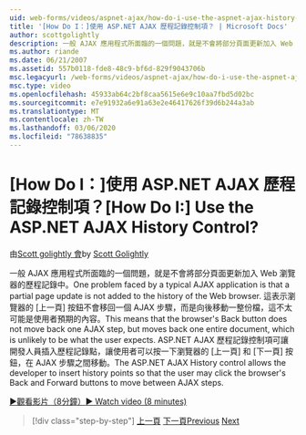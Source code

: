 ```yaml
---
uid: web-forms/videos/aspnet-ajax/how-do-i-use-the-aspnet-ajax-history-control
title: '[How Do I：]使用 ASP.NET AJAX 歷程記錄控制項？ | Microsoft Docs'
author: scottgolightly
description: 一般 AJAX 應用程式所面臨的一個問題，就是不會將部分頁面更新加入 Web 瀏覽器的歷程記錄中。 這表示瀏覽器的 B 。
ms.author: riande
ms.date: 06/21/2007
ms.assetid: 557b0118-fde8-48c9-bf6d-829f9043706b
msc.legacyurl: /web-forms/videos/aspnet-ajax/how-do-i-use-the-aspnet-ajax-history-control
msc.type: video
ms.openlocfilehash: 45933ab64c2bf8caa5615e6e9c10aa7fbd5d02bc
ms.sourcegitcommit: e7e91932a6e91a63e2e46417626f39d6b244a3ab
ms.translationtype: MT
ms.contentlocale: zh-TW
ms.lasthandoff: 03/06/2020
ms.locfileid: "78638835"
---
```

# <a name="how-do-i-use-the-aspnet-ajax-history-control"></a><span data-ttu-id="04373-105">[How Do I：]使用 ASP.NET AJAX 歷程記錄控制項？</span><span class="sxs-lookup"><span data-stu-id="04373-105">[How Do I:] Use the ASP.NET AJAX History Control?</span></span>

<span data-ttu-id="04373-106">由[Scott golightly 會](https://github.com/scottgolightly)</span><span class="sxs-lookup"><span data-stu-id="04373-106">by [Scott Golightly](https://github.com/scottgolightly)</span></span>

<span data-ttu-id="04373-107">一般 AJAX 應用程式所面臨的一個問題，就是不會將部分頁面更新加入 Web 瀏覽器的歷程記錄中。</span><span class="sxs-lookup"><span data-stu-id="04373-107">One problem faced by a typical AJAX application is that a partial page update is not added to the history of the Web browser.</span></span> <span data-ttu-id="04373-108">這表示瀏覽器的 [上一頁] 按鈕不會移回一個 AJAX 步驟，而是向後移動一整份檔，這不太可能是使用者預期的內容。</span><span class="sxs-lookup"><span data-stu-id="04373-108">This means that the browser's Back button does not move back one AJAX step, but moves back one entire document, which is unlikely to be what the user expects.</span></span> <span data-ttu-id="04373-109">ASP.NET AJAX 歷程記錄控制項可讓開發人員插入歷程記錄點，讓使用者可以按一下瀏覽器的 [上一頁] 和 [下一頁] 按鈕，在 AJAX 步驟之間移動。</span><span class="sxs-lookup"><span data-stu-id="04373-109">The ASP.NET AJAX History control allows the developer to insert history points so that the user may click the browser's Back and Forward buttons to move between AJAX steps.</span></span>

[<span data-ttu-id="04373-110">&#9654;觀看影片（8分鐘）</span><span class="sxs-lookup"><span data-stu-id="04373-110">&#9654; Watch video (8 minutes)</span></span>](https://channel9.msdn.com/Blogs/ASP-NET-Site-Videos/how-do-i-use-the-aspnet-ajax-history-control)

> [!div class="step-by-step"]
> <span data-ttu-id="04373-111">[上一頁](how-do-i-use-the-aspnet-ajax-updateprogress-control.md)
> [下一頁](how-do-i-implement-the-ajax-after-processing-pattern.md)</span><span class="sxs-lookup"><span data-stu-id="04373-111">[Previous](how-do-i-use-the-aspnet-ajax-updateprogress-control.md)
[Next](how-do-i-implement-the-ajax-after-processing-pattern.md)</span></span>
